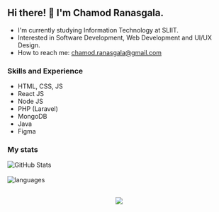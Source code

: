 ## Hi there! 👋 I'm Chamod Ranasgala.
* I'm currently studying Information Technology at SLIIT. <br>
* Interested in Software Development, Web Development and UI/UX Design. <br>
* How to reach me: chamod.ranasgala@gmail.com

### Skills and Experience

- HTML, CSS, JS
- React JS
- Node JS
- PHP (Laravel)
- MongoDB
- Java
- Figma

### My stats

![GitHub Stats](https://github-readme-stats.vercel.app/api?username=chamodranasgala&theme=great-gatsby) <br><br>
<img align="center" src="https://github-readme-stats.vercel.app/api/top-langs/?username=chamodranasgala&&exclude_reo=chamodranasgala&layout=compact&theme=great-gatsby" alt="languages"/> <br><br>

<p align="center">
  <img src="https://skillicons.dev/icons?i=html,css,js,bootstrap,jquery,java,nodejs,mongodb,php,figma,react,git,eclipse,androidstudio,vscode"/>
</p>
